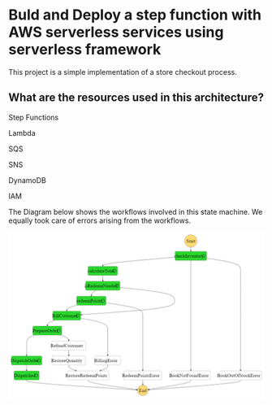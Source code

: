 # Buld and Deploy a step function with AWS serverless services using serverless framework

This project is a simple implementation of a store checkout process.

## What are the resources used in this architecture?

Step Functions

Lambda

SQS

SNS

DynamoDB

IAM

The Diagram below shows the workflows involved in this state machine. We equally took
care of errors arising from the workflows.

![Severless Architecture](stepfunctions_graph.png)

